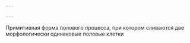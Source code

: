 ```yaml
---

---
```

Примитивная форма полового процесса, при котором сливаются две морфологически одинаковые половые клетки